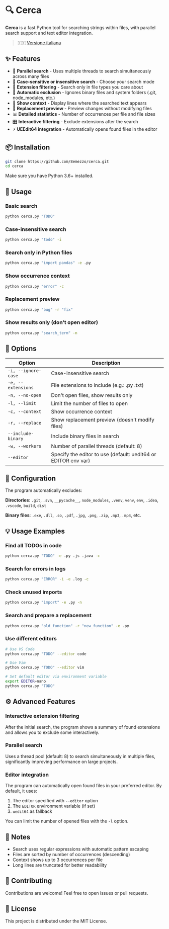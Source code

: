# 🔍 Cerca

**Cerca** is a fast Python tool for searching strings within files, with parallel search support and text editor integration.

> 🇮🇹 [Versione italiana](README.it.md)

## ✨ Features

- 🚀 **Parallel search** - Uses multiple threads to search simultaneously across many files
- 🎯 **Case-sensitive or insensitive search** - Choose your search mode
- 📁 **Extension filtering** - Search only in file types you care about
- 🚫 **Automatic exclusion** - Ignores binary files and system folders (.git, node_modules, etc.)
- 📝 **Show context** - Display lines where the searched text appears
- 🔄 **Replacement preview** - Preview changes without modifying files
- 📊 **Detailed statistics** - Number of occurrences per file and file sizes
- 🎛️ **Interactive filtering** - Exclude extensions after the search
- ⚡ **UEEdit64 integration** - Automatically opens found files in the editor

## 📦 Installation

```bash
git clone https://github.com/8emezzo/cerca.git
cd cerca
```

Make sure you have Python 3.6+ installed.

## 🚀 Usage

### Basic search
```bash
python cerca.py "TODO"
```

### Case-insensitive search
```bash
python cerca.py "todo" -i
```

### Search only in Python files
```bash
python cerca.py "import pandas" -e .py
```

### Show occurrence context
```bash
python cerca.py "error" -c
```

### Replacement preview
```bash
python cerca.py "bug" -r "fix"
```

### Show results only (don't open editor)
```bash
python cerca.py "search_term" -n
```

## 🎯 Options

| Option | Description |
|--------|-------------|
| `-i, --ignore-case` | Case-insensitive search |
| `-e, --extensions` | File extensions to include (e.g.: .py .txt) |
| `-n, --no-open` | Don't open files, show results only |
| `-l, --limit` | Limit the number of files to open |
| `-c, --context` | Show occurrence context |
| `-r, --replace` | Show replacement preview (doesn't modify files) |
| `--include-binary` | Include binary files in search |
| `-w, --workers` | Number of parallel threads (default: 8) |
| `--editor` | Specify the editor to use (default: uedit64 or EDITOR env var) |

## 🔧 Configuration

The program automatically excludes:

**Directories**: `.git`, `.svn`, `__pycache__`, `node_modules`, `.venv`, `venv`, `env`, `.idea`, `.vscode`, `build`, `dist`

**Binary files**: `.exe`, `.dll`, `.so`, `.pdf`, `.jpg`, `.png`, `.zip`, `.mp3`, `.mp4`, etc.

## 💡 Usage Examples

### Find all TODOs in code
```bash
python cerca.py "TODO" -e .py .js .java -c
```

### Search for errors in logs
```bash
python cerca.py "ERROR" -i -e .log -c
```

### Check unused imports
```bash
python cerca.py "import" -e .py -n
```

### Search and prepare a replacement
```bash
python cerca.py "old_function" -r "new_function" -e .py
```

### Use different editors
```bash
# Use VS Code
python cerca.py "TODO" --editor code

# Use Vim
python cerca.py "TODO" --editor vim

# Set default editor via environment variable
export EDITOR=nano
python cerca.py "TODO"
```

## ⚙️ Advanced Features

### Interactive extension filtering
After the initial search, the program shows a summary of found extensions and allows you to exclude some interactively.

### Parallel search
Uses a thread pool (default: 8) to search simultaneously in multiple files, significantly improving performance on large projects.

### Editor integration
The program can automatically open found files in your preferred editor. By default, it uses:
1. The editor specified with `--editor` option
2. The `EDITOR` environment variable (if set)
3. `uedit64` as fallback

You can limit the number of opened files with the `-l` option.

## 📝 Notes

- Search uses regular expressions with automatic pattern escaping
- Files are sorted by number of occurrences (descending)
- Context shows up to 3 occurrences per file
- Long lines are truncated for better readability

## 🤝 Contributing

Contributions are welcome! Feel free to open issues or pull requests.

## 📄 License

This project is distributed under the MIT License.